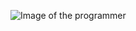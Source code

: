 ![Image of the programmer](https://i.pinimg.com/originals/31/3d/fd/313dfdbd85e2b4115ed7ecbfc311c9fc.jpg)

